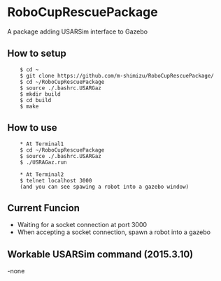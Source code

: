 # RoboCupRescuePackage
A package adding USARSim interface to Gazebo

## How to setup
        $ cd ~
        $ git clone https://github.com/m-shimizu/RoboCupRescuePackage/
        $ cd ~/RoboCupRescuePackage
        $ source ./.bashrc.USARGaz
        $ mkdir build
        $ cd build
        $ make

## How to use
        * At Terminal1
        $ cd ~/RoboCupRescuePackage
        $ source ./.bashrc.USARGaz
        $ ./USRAGaz.run
        
        * At Terminal2
        $ telnet localhost 3000
        (and you can see spawing a robot into a gazebo window)

## Current Funcion
* Waiting for a socket connection at port 3000
* When accepting a socket connection, spawn a robot into a gazebo

## Workable USARSim command (2015.3.10)
  -none
